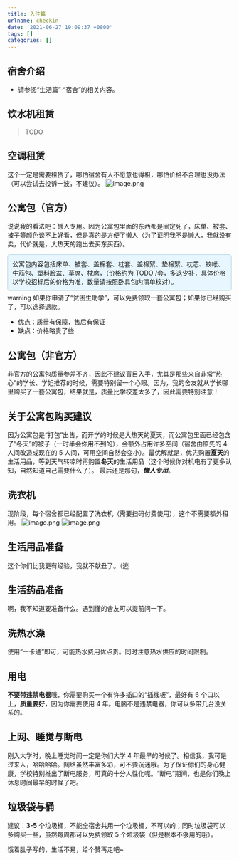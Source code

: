 ```yaml
---
title: 入住篇
urlname: checkin
date: '2021-06-27 19:09:37 +0800'
tags: []
categories: []
---
```


## 宿舍介绍

- 请参阅“生活篇”-“宿舍”的相关内容。

## 饮水机租赁

> TODO

## 空调租赁

这个一定是需要租赁了，哪怕宿舍有人不愿意也得租，哪怕价格不合理也没办法（可以尝试去投诉一波，不建议）。
![image.png](https://cdn.nlark.com/yuque/0/2021/png/2596791/1625911654697-14f80ec9-c897-4695-9989-f301a158782e.png#clientId=u97cdbc63-51ad-4&from=paste&height=144&id=u97ec6d69&margin=%5Bobject%20Object%5D&name=image.png&originHeight=144&originWidth=837&originalType=binary∶=1&size=34166&status=done&style=none&taskId=ub895fe22-9c27-4e5f-ba5b-05221df6eb9&width=837)

## 公寓包（官方）

说说我的看法吧：懒人专用。因为公寓包里面的东西都是固定死了，床单、被套、被子等颜色谈不上好看，但是真的是方便了懒人（为了证明我不是懒人，我就没有卖，代价就是，大热天的跑出去买东买西）。

<div style="background: #E8F7FF;padding:10px;border: 1px solid #ABD2DA;border-radius:5px;margin-bottom:5px;">公寓包内容包括床单、被套、盖棉套、枕套、盖棉絮、垫棉絮、枕芯、蚊帐、牛筋包、塑料脸盆、草席、枕席，（价格约为 TODO /套，多退少补，具体价格以学校招标后的价格为准，数量请按照卧具包内清单核对）。</div></div>warning
如果你申请了“贫困生助学”，可以免费领取一套公寓包；如果你已经购买了，可以选择退款。</div>

- 优点：质量有保障，售后有保证
- 缺点：价格略贵了些

## 公寓包（非官方）

非官方的公寓包质量参差不齐，因此不建议盲目入手，尤其是那些来自非常“热心”的学长、学姐推荐的时候，需要特别留一个心眼。因为，我的舍友就从学长哪里购买了一套公寓包，结果就是，质量比学校差太多了，因此需要特别注意！

## 关于公寓包购买建议

因为公寓包是“打包”出售，而开学的时候是大热天的夏天，而公寓包里面已经包含了“冬天”的被子（一时半会你用不到的），会额外占用许多空间（宿舍由原先的 4 人间改造成现在的 5 人间，可用空间自然会变小）。最优解就是，优先购置**夏天**的生活用品，等到天气转凉时再购置**冬天**的生活用品（这个时候你对杭电有了更多认知，自然知道自己需要什么了）。
最后还是那句，_**懒人专用**_。

## 洗衣机

现阶段，每个宿舍都已经配置了洗衣机（需要扫码付费使用），这个不需要额外租用。
![image.png](https://cdn.nlark.com/yuque/0/2021/png/2596791/1625912655145-60400fea-1d06-4564-bd8b-a367fd1ccac4.png#clientId=u97cdbc63-51ad-4&from=paste&id=uc4926500&margin=%5Bobject%20Object%5D&name=image.png&originHeight=278&originWidth=564&originalType=binary∶=1&size=289199&status=done&style=shadow&taskId=u5145806d-560b-48ba-9089-b1430e32e15)
![image.png](https://cdn.nlark.com/yuque/0/2021/png/2596791/1625912632565-4c189105-2f7b-40a1-9de7-c48a4f6e74de.png#clientId=u97cdbc63-51ad-4&from=paste&height=263&id=ua59aa6f5&margin=%5Bobject%20Object%5D&name=image.png&originHeight=350&originWidth=412&originalType=binary∶=1&size=46802&status=done&style=shadow&taskId=u371344d0-1312-4ef2-9a18-a134c163edc&width=309)

## 生活用品准备

这个你们比我更有经验，我就不献丑了。（逃

## 生活药品准备

啊，我不知道要准备什么。遇到懂的舍友可以提前问一下。

## 洗热水澡

使用“一卡通”即可，可能热水费用优点贵。同时注意热水供应的时间限制。

## 用电

**不要带违禁电器**哦，你需要购买一个有许多插口的“插线板”，最好有 6 个口以上，**质量要好**，因为你需要使用 4 年。电脑不是违禁电器，你可以多带几台没关系的。

## 上网、睡觉与断电

刚入大学时，晚上睡觉时间一定是你们大学 4 年最早的时候了。相信我，我可是过来人，哈哈哈哈。网络虽然丰富多彩，可不要沉迷哦。为了保证你们的身心健康，学校特别推出了断电服务，可真的十分人性化呢。“断电”期间，也是你们晚上休息时间最早的时候了吧。

## 垃圾袋与桶

建议：**3-5** 个垃圾桶，不能全宿舍共用一个垃圾桶，不可以的；同时垃圾袋可以多购买一些，虽然每周都可以免费领取 5 个垃圾袋（但是根本不够用的哦）。

饿着肚子写的，生活不易，给个赞再走吧~
